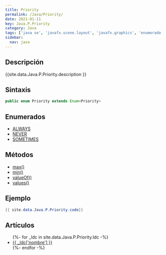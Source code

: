 ```yaml
---
title: Priority
permalink: /Java/Priority/
date: 2021-01-11
key: Java.P.Priority
category: Java
tags: ['java se', 'javafx.scene.layout', 'javafx.graphics', 'enumerado java', 'JavaFX 2.0']
sidebar: 
  nav: java
---
```


## Descripción
{{site.data.Java.P.Priority.description }}

## Sintaxis
~~~java
public enum Priority extends Enum<Priority>
~~~

## Enumerados
* [ALWAYS](/Java/Priority/ALWAYS)
* [NEVER](/Java/Priority/NEVER)
* [SOMETIMES](/Java/Priority/SOMETIMES)

## Métodos
* [max()](/Java/Priority/max)
* [min()](/Java/Priority/min)
* [valueOf()](/Java/Priority/valueOf)
* [values()](/Java/Priority/values)

## Ejemplo
~~~java
{{ site.data.Java.P.Priority.code}}
~~~

## Artículos
<ul>
{%- for _ldc in site.data.Java.P.Priority.ldc -%}
   <li>
       <a href="{{_ldc['url'] }}">{{ _ldc['nombre'] }}</a>
   </li>
{%- endfor -%}
</ul>
